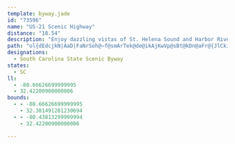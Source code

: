 ```yaml
---
template: byway.jade
id: "73596"
name: "US-21 Scenic Highway"
distance: "18.54"
description: "Enjoy dazzling vistas of St. Helena Sound and Harbor River from the Lady's Island Bridge as you drive the US-21 Scenic Highway."
path: "ol{dEdcjkN|AaD|FaNrSoh@~f@smArTek@de@ikAjKwVp@sBt@kDn@aFr@{JlCki@x@iM^_EFcDkAsMyCeU_@yEDaDNeBrCaM~@sFjGmh@NeD?sB]iEoEwWIgECmKOeCaMgj@mEk`@YoDUiRDoNvFi}A@{FQ}C]iCe@eCsBgFyBkD_SoRwEiFiCsEs^e{@_BeF}A{GqAkK_QykD]uI?mJB{Ed@iIhAqJdBqIzgAaoEnA}Dz@mBbAeBbAqAxA{AdBmAfEiCxUcMb`@qP|Ak@tAMrC@bCl@~@j@n@j@|E`Hn@j@hH|EbQ~I"
designations: 
  - South Carolina State Scenic Byway
states: 
  - SC
ll: 
  - -80.66626699999995
  - 32.42200900000006
bounds: 
  - - -80.66626699999995
    - 32.381491281230694
  - - -80.43813299999994
    - 32.42200900000006

---
```


